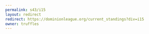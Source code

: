 ```yaml
---
permalink: s43/i15
layout: redirect
redirect: https://dominionleague.org/current_standings?div=i15
owner: truffles
---
```

